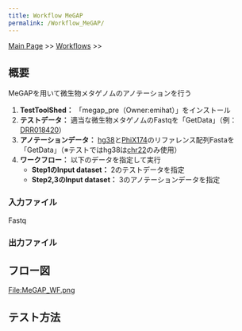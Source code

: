 ```yaml
---
title: Workflow MeGAP
permalink: /Workflow_MeGAP/
---
```


[Main Page](/Main_Page "wikilink") &gt;&gt; [Workflows](/Workflows "wikilink") &gt;&gt;

概要
----

MeGAPを用いて微生物メタゲノムのアノテーションを行う

1.  **TestToolShed：** 「megap_pre（Owner:emihat）」をインストール
2.  **テストデータ：** 適当な微生物メタゲノムのFastqを「GetData」（例：[DRR018420](ftp://ftp.ddbj.nig.ac.jp/ddbj_database/dra/fastq/DRA002/DRA002222/DRX016646/DRR018420.fastq.bz2)）
3.  **アノテーションデータ：** [hg38](http://hgdownload.cse.ucsc.edu/goldenPath/hg38/bigZips/hg38.fa.gz)と[PhiX174](https://raw.githubusercontent.com/galaxyproject/tools-devteam/master/data_managers/data_manager_fetch_genome_all_fasta/test-data/phiX174.fasta)のリファレンス配列Fastaを「GetData」（※テストではhg38は[chr22](http://hgdownload.cse.ucsc.edu/goldenPath/hg38/chromosomes/chr22.fa.gz)のみ使用）
4.  **ワークフロー：** 以下のデータを指定して実行
    -   **Step1のInput dataset：** 2のテストデータを指定
    -   **Step2,3のInput dataset：** 3のアノテーションデータを指定

### 入力ファイル

Fastq

### 出力ファイル

フロー図
--------

[<File:MeGAP_WF.png>](/File:MeGAP_WF.png "wikilink")

テスト方法
----------